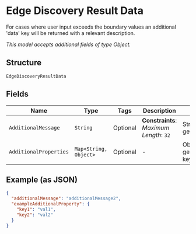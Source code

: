 
# Edge Discovery Result Data

For cases where user input exceeds the boundary values an additional 'data' key will be returned with a relevant description.

*This model accepts additional fields of type Object.*

## Structure

`EdgeDiscoveryResultData`

## Fields

| Name | Type | Tags | Description | Getter | Setter |
|  --- | --- | --- | --- | --- | --- |
| `AdditionalMessage` | `String` | Optional | **Constraints**: *Maximum Length*: `32` | String getAdditionalMessage() | setAdditionalMessage(String additionalMessage) |
| `AdditionalProperties` | `Map<String, Object>` | Optional | - | Object getAdditionalProperty(String key) | additionalProperty(String key, Object value) |

## Example (as JSON)

```json
{
  "additionalMessage": "additionalMessage2",
  "exampleAdditionalProperty": {
    "key1": "val1",
    "key2": "val2"
  }
}
```

